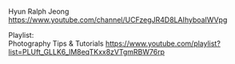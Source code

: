 Hyun Ralph Jeong
https://www.youtube.com/channel/UCFzegJR4D8LAIhyboaIWVpg


Playlist:  
Photography Tips & Tutorials
https://www.youtube.com/playlist?list=PLUft_GLLK6_lM8eqTKxx8zVTgmRBW76rp

